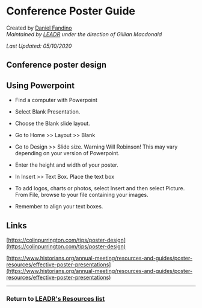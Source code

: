 # Conference Poster Guide
Created by [Daniel Fandino](https://wiredhistory.com/)
<br>*Maintained by [LEADR](http://leadr.msu.edu/) under the direction of Gillian Macdonald*

*Last Updated: 05/10/2020*

## Conference poster design

## Using Powerpoint

- Find a computer with Powerpoint

- Select Blank Presentation.

- Choose the Blank slide layout.

- Go to Home >> Layout >> Blank

- Go to Design >> Slide size. Warning Will Robinson! This may vary depending on your version of Powerpoint.

- Enter the height and width of your poster.

- In Insert >> Text Box. Place the text box

- To add logos, charts or photos, select Insert and then select Picture. From File, browse to your file containing your images.

- Remember to align your text boxes.

## Links

[https://colinpurrington.com/tips/poster-design](https://colinpurrington.com/tips/poster-design)

[https://www.historians.org/annual-meeting/resources-and-guides/poster-resources/effective-poster-presentations](https://www.historians.org/annual-meeting/resources-and-guides/poster-resources/effective-poster-presentations)


-----
### Return to [LEADR's Resources list](https://leadr-msu.github.io/)
